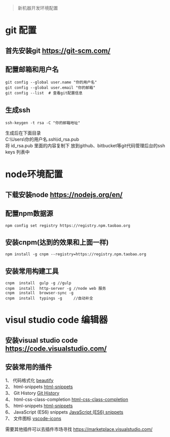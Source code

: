 > 新机器开发环境配置


# git 配置

## 首先安装git https://git-scm.com/

## 配置邮箱和用户名

```
git config --global user.name "你的用户名"
git config --global user.email "你的邮箱"
git config --list  # 查看git配置信息

```

## 生成ssh

```
ssh-keygen -t rsa -C "你的邮箱地址"

```
生成后在下面目录  
C:\Users\你的用户名\.ssh\id_rsa.pub  
将 id_rsa.pub 里面的内容复制下 放到github、bitbucket等git代码管理后台的ssh keys 列表中  

# node环境配置

## 下载安装node https://nodejs.org/en/

## 配置npm数据源

```
npm config set registry https://registry.npm.taobao.org 

```

## 安装cnpm(达到的效果和上面一样)

```
npm install -g cnpm --registry=https://registry.npm.taobao.org

```

## 安装常用构建工具

```
cnpm  install  gulp -g //gulp
cnpm  install  http-server -g //node web 服务
cnpm  install  browser-sync -g  
cnpm  install  typings -g     //自动补全

```

# visul studio code 编辑器

##  安装visual studio  code https://code.visualstudio.com/

## 安装常用的插件

1、 代码格式化 [beautify](https://marketplace.visualstudio.com/items?itemName=HookyQR.beautify)  
2、 html-snippets [html-snippets](https://marketplace.visualstudio.com/items?itemName=abusaidm.html-snippets)  
3、 Git History [ Git History](https://marketplace.visualstudio.com/items?itemName=donjayamanne.githistory)  
4、 html-css-class-completion [ html-css-class-completion](https://marketplace.visualstudio.com/items?itemName=Zignd.html-css-class-completion)  
5、 html-snippets [html-snippets](https://marketplace.visualstudio.com/items?itemName=abusaidm.html-snippets)  
6、 JavaScript (ES6) snippets [JavaScript (ES6) snippets](https://marketplace.visualstudio.com/items?itemName=abusaidm.html-snippets)  
7、 文件图标 [vscode-icons](https://marketplace.visualstudio.com/items?itemName=robertohuertasm.vscode-icons)  

需要其他插件可以去插件市场寻找 https://marketplace.visualstudio.com/